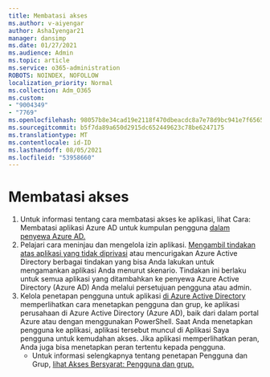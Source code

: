 ```yaml
---
title: Membatasi akses
ms.author: v-aiyengar
author: AshaIyengar21
manager: dansimp
ms.date: 01/27/2021
ms.audience: Admin
ms.topic: article
ms.service: o365-administration
ROBOTS: NOINDEX, NOFOLLOW
localization_priority: Normal
ms.collection: Adm_O365
ms.custom:
- "9004349"
- "7769"
ms.openlocfilehash: 98057b8e34cad19e2118f470dbeacdc8a7e78d9bc941e7f6565743201a541b56
ms.sourcegitcommit: b5f7da89a650d2915dc652449623c78be6247175
ms.translationtype: MT
ms.contentlocale: id-ID
ms.lasthandoff: 08/05/2021
ms.locfileid: "53958660"
---
```

# <a name="restricting-access"></a>Membatasi akses

1. Untuk informasi tentang cara membatasi akses ke aplikasi, lihat Cara: Membatasi aplikasi Azure AD untuk kumpulan pengguna [dalam penyewa Azure AD.](https://docs.microsoft.com/azure/active-directory/develop/howto-restrict-your-app-to-a-set-of-users)
1. Pelajari cara meninjau dan mengelola izin aplikasi. [Mengambil tindakan atas aplikasi yang tidak diprivasi](https://docs.microsoft.com/azure/active-directory/manage-apps/manage-application-permissions#control-access-to-an-application) atau mencurigakan Azure Active Directory berbagai tindakan yang bisa Anda lakukan untuk mengamankan aplikasi Anda menurut skenario. Tindakan ini berlaku untuk semua aplikasi yang ditambahkan ke penyewa Azure Active Directory (Azure AD) Anda melalui persetujuan pengguna atau admin.
1. Kelola penetapan pengguna untuk aplikasi [di Azure Active Directory](https://docs.microsoft.com/azure/active-directory/manage-apps/assign-user-or-group-access-portal#configure-an-application-to-require-user-assignment) memperlihatkan cara menetapkan pengguna dan grup, ke aplikasi perusahaan di Azure Active Directory (Azure AD), baik dari dalam portal Azure atau dengan menggunakan PowerShell. Saat Anda menetapkan pengguna ke aplikasi, aplikasi tersebut muncul di Aplikasi Saya pengguna untuk kemudahan akses. Jika aplikasi memperlihatkan peran, Anda juga bisa menetapkan peran tertentu kepada pengguna.
    - Untuk informasi selengkapnya tentang penetapan Pengguna dan Grup, [lihat Akses Bersyarat: Pengguna dan grup.](https://docs.microsoft.com/azure/active-directory/conditional-access/concept-conditional-access-users-groups)
